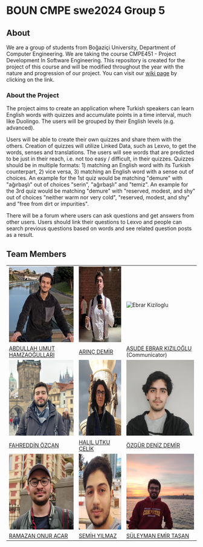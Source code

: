 # BOUN CMPE swe2024 Group 5

## About

We are a group of students from Boğaziçi University, Department of Computer Engineering. We are taking the course CMPE451 - Project Development In Software Engineering. This repository is created for the project of this course and will be modified throughout the year with the nature and progression of our project. You can visit our [wiki page](https://github.com/bounswe/bounswe2024group5/wiki) by clicking on the link.

### About the Project

The project aims to create an application where Turkish speakers can learn English words with quizzes and accumulate points in a time interval, much like Duolingo. The users will be grouped by their English levels (e.g. advanced).

Users will be able to create their own quizzes and share them with the others. Creation of quizzes will utilize Linked Data, such as Lexvo, to get the words, senses and translations. The users will see words that are predicted to be just in their reach, i.e. not too easy / difficult, in their quizzes. Quizzes should be in multiple formats: 1) matching an English word with its Turkish counterpart, 2) vice versa, 3) matching an English word with a sense out of choices. An example for the 1st quiz would be matching "demure" with "ağırbaşlı" out of choices "serin", "ağırbaşlı" and "temiz". An example for the 3rd quiz would be matching "demure" with "reserved, modest, and shy" out of choices "neither warm nor very cold", "reserved, modest, and shy" and "free from dirt or impurities".

There will be a forum where users can ask questions and get answers from other users. Users should link their questions to Lexvo and people can search previous questions based on words and see related question posts as a result.

## Team Members

<table>
  <tr>
    <td><img src="https://github.com/bounswe/bounswe2024group5/blob/main/.github/images/members/abdullahumut.png" alt="Abdullah Umut" height ="200" width="200"></td>
    <td><img src="https://github.com/bounswe/bounswe2024group5/blob/main/.github/images/members/Arınç_square.jpg" alt="Arınç Demir" height ="200" width="200"></td>
    <td><img src="https://avatars.githubusercontent.com/u/83813907?v=4" alt="Ebrar Kiziloglu" width="200"></td>
  </tr>

  <tr>
    <td><a href="https://github.com/bounswe/bounswe2024group5/wiki/Abdullah-Umut-Hamzao%C4%9Fullar%C4%B1">ABDULLAH UMUT HAMZAOĞULLARI</a></td>
    <td><a href="https://github.com/bounswe/bounswe2024group5/wiki/Ar%C4%B1n%C3%A7-Demir">ARINÇ DEMİR</a></td>
    <td><a href="https://github.com/bounswe/bounswe2024group5/wiki/Asude-Ebrar-K%C4%B1z%C4%B1lo%C4%9Flu">ASUDE EBRAR KIZILOĞLU</a> (Communicator)</td>    
  </tr>

  <tr>
    <td><img src="https://github.com/bounswe/bounswe2024group5/blob/main/.github/images/members/fahreddin_square.JPG" alt="Fahreddin Özcan" height ="200" width="200"></td>
    <td><img src="https://github.com/bounswe/bounswe2024group5/blob/main/.github/images/members/HalilUtkuCelik.jpg" alt="Halil Utku Celik" height ="200" width="200"></td>  
    <td><img src="https://github.com/bounswe/bounswe2024group5/blob/main/.github/images/members/Deniz_square.jpg" alt="Özgür Deniz Demir" height ="200" width="200"></td>  
  </tr>
  
  <tr>
    <td><a href="https://github.com/bounswe/bounswe2024group5/wiki/Fahreddin-%C3%96zcan">FAHREDDİN ÖZCAN</a></td>
    <td><a href="https://github.com/bounswe/bounswe2024group5/wiki/Halil-Utku-%C3%87elik">HALIL UTKU ÇELİK</a></td>
    <td><a href="https://github.com/bounswe/bounswe2024group5/wiki/%C3%96zg%C3%BCr-Deniz-Demir">ÖZGÜR DENİZ DEMİR</a></td>
  </tr>
  <tr>
    <td><img src="https://github.com/bounswe/bounswe2024group5/blob/main/.github/images/members/ramazanonur.jpeg" alt="Ramazan" height ="200" width="200"></td>
    <td><img src="https://raw.githubusercontent.com/bounswe/bounswe2024group5/main/.github/images/members/semih_square.jpg" alt="Semih" height ="200" width="200"></td>
    <td><img src="https://github.com/bounswe/bounswe2024group5/blob/main/.github/images/members/suleymanemir.jpg" alt="Suleyman Emir" height ="200" width="200"></td>
  </tr>
  <tr>
    <td><a href="https://github.com/bounswe/bounswe2024group5/wiki/Ramazan-Onur-Acar">RAMAZAN ONUR ACAR</a></td>
    <td><a href="https://github.com/bounswe/bounswe2024group5/wiki/Semih-Y%C4%B1lmaz">SEMİH YILMAZ</a></td>
    <td><a href="https://github.com/bounswe/bounswe2024group5/wiki/S%C3%BCleyman-Emir-Ta%C5%9Fan">SÜLEYMAN EMİR TAŞAN</a></td>
  </tr>
</table>
